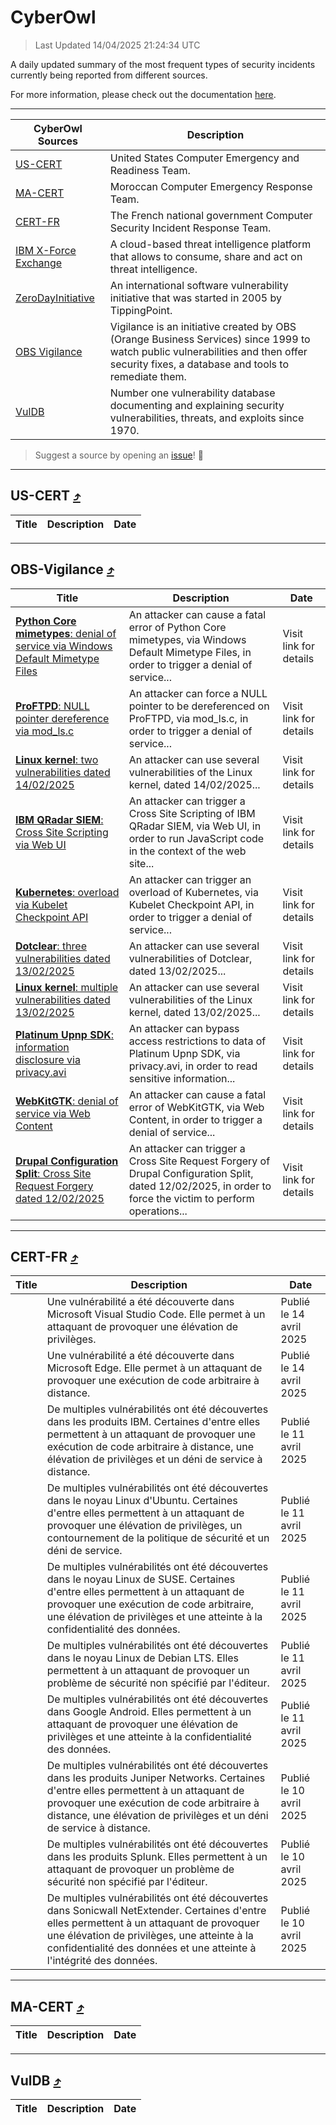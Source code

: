
 <div id='top'></div>

# CyberOwl

 > Last Updated 14/04/2025 21:24:34 UTC
 
 A daily updated summary of the most frequent types of security incidents currently being reported from different sources.
 
 For more information, please check out the documentation [here](./docs/README.md).
 
 ---
 |CyberOwl Sources|Description|
 |---|---|
 |[US-CERT](#us-cert-arrow_heading_up)|United States Computer Emergency and Readiness Team.|
 |[MA-CERT](#ma-cert-arrow_heading_up)|Moroccan Computer Emergency Response Team.|
 |[CERT-FR](#cert-fr-arrow_heading_up)|The French national government Computer Security Incident Response Team.|
 |[IBM X-Force Exchange](#ibmcloud-arrow_heading_up)|A cloud-based threat intelligence platform that allows to consume, share and act on threat intelligence.|
 |[ZeroDayInitiative](#zerodayinitiative-arrow_heading_up)|An international software vulnerability initiative that was started in 2005 by TippingPoint.|
 |[OBS Vigilance](#obs-vigilance-arrow_heading_up)|Vigilance is an initiative created by OBS (Orange Business Services) since 1999 to watch public vulnerabilities and then offer security fixes, a database and tools to remediate them.|
 |[VulDB](#vuldb-arrow_heading_up)|Number one vulnerability database documenting and explaining security vulnerabilities, threats, and exploits since 1970.|
 
 > Suggest a source by opening an [issue](https://github.com/karimhabush/cyberowl/issues)! :raised_hands:
 ---

## US-CERT [:arrow_heading_up:](#cyberowl)

 |Title|Description|Date|
 |---|---|---|
 
 ---

## OBS-Vigilance [:arrow_heading_up:](#cyberowl)

 |Title|Description|Date|
 |---|---|---|
 |[<a href="https://vigilance.fr/vulnerability/Python-Core-mimetypes-denial-of-service-via-Windows-Default-Mimetype-Files-46395" class="noirorange"><b>Python Core mimetypes</b>: denial of service via Windows Default Mimetype Files</a>](https://vigilance.fr/vulnerability/Python-Core-mimetypes-denial-of-service-via-Windows-Default-Mimetype-Files-46395)|An attacker can cause a fatal error of Python Core mimetypes, via Windows Default Mimetype Files, in order to trigger a denial of service...|Visit link for details|
 |[<a href="https://vigilance.fr/vulnerability/ProFTPD-NULL-pointer-dereference-via-mod-ls-c-46393" class="noirorange"><b>ProFTPD</b>: NULL pointer dereference via mod_ls.c</a>](https://vigilance.fr/vulnerability/ProFTPD-NULL-pointer-dereference-via-mod-ls-c-46393)|An attacker can force a NULL pointer to be dereferenced on ProFTPD, via mod_ls.c, in order to trigger a denial of service...|Visit link for details|
 |[<a href="https://vigilance.fr/vulnerability/Linux-kernel-two-vulnerabilities-dated-14-02-2025-46392" class="noirorange"><b>Linux kernel</b>: two vulnerabilities dated 14/02/2025</a>](https://vigilance.fr/vulnerability/Linux-kernel-two-vulnerabilities-dated-14-02-2025-46392)|An attacker can use several vulnerabilities of the Linux kernel, dated 14/02/2025...|Visit link for details|
 |[<a href="https://vigilance.fr/vulnerability/IBM-QRadar-SIEM-Cross-Site-Scripting-via-Web-UI-46391" class="noirorange"><b>IBM QRadar SIEM</b>: Cross Site Scripting via Web UI</a>](https://vigilance.fr/vulnerability/IBM-QRadar-SIEM-Cross-Site-Scripting-via-Web-UI-46391)|An attacker can trigger a Cross Site Scripting of IBM QRadar SIEM, via Web UI, in order to run JavaScript code in the context of the web site...|Visit link for details|
 |[<a href="https://vigilance.fr/vulnerability/Kubernetes-overload-via-Kubelet-Checkpoint-API-46389" class="noirorange"><b>Kubernetes</b>: overload via Kubelet Checkpoint API</a>](https://vigilance.fr/vulnerability/Kubernetes-overload-via-Kubelet-Checkpoint-API-46389)|An attacker can trigger an overload of Kubernetes, via Kubelet Checkpoint API, in order to trigger a denial of service...|Visit link for details|
 |[<a href="https://vigilance.fr/vulnerability/Dotclear-three-vulnerabilities-dated-13-02-2025-46388" class="noirorange"><b>Dotclear</b>: three vulnerabilities dated 13/02/2025</a>](https://vigilance.fr/vulnerability/Dotclear-three-vulnerabilities-dated-13-02-2025-46388)|An attacker can use several vulnerabilities of Dotclear, dated 13/02/2025...|Visit link for details|
 |[<a href="https://vigilance.fr/vulnerability/Linux-kernel-multiple-vulnerabilities-dated-13-02-2025-46387" class="noirorange"><b>Linux kernel</b>: multiple vulnerabilities dated 13/02/2025</a>](https://vigilance.fr/vulnerability/Linux-kernel-multiple-vulnerabilities-dated-13-02-2025-46387)|An attacker can use several vulnerabilities of the Linux kernel, dated 13/02/2025...|Visit link for details|
 |[<a href="https://vigilance.fr/vulnerability/Platinum-Upnp-SDK-information-disclosure-via-privacy-avi-46386" class="noirorange"><b>Platinum Upnp SDK</b>: information disclosure via privacy.avi</a>](https://vigilance.fr/vulnerability/Platinum-Upnp-SDK-information-disclosure-via-privacy-avi-46386)|An attacker can bypass access restrictions to data of Platinum Upnp SDK, via privacy.avi, in order to read sensitive information...|Visit link for details|
 |[<a href="https://vigilance.fr/vulnerability/WebKitGTK-denial-of-service-via-Web-Content-46383" class="noirorange"><b>WebKitGTK</b>: denial of service via Web Content</a>](https://vigilance.fr/vulnerability/WebKitGTK-denial-of-service-via-Web-Content-46383)|An attacker can cause a fatal error of WebKitGTK, via Web Content, in order to trigger a denial of service...|Visit link for details|
 |[<a href="https://vigilance.fr/vulnerability/Drupal-Configuration-Split-Cross-Site-Request-Forgery-dated-12-02-2025-46380" class="noirorange"><b>Drupal Configuration Split</b>: Cross Site Request Forgery dated 12/02/2025</a>](https://vigilance.fr/vulnerability/Drupal-Configuration-Split-Cross-Site-Request-Forgery-dated-12-02-2025-46380)|An attacker can trigger a Cross Site Request Forgery of Drupal Configuration Split, dated 12/02/2025, in order to force the victim to perform operations...|Visit link for details|
 
 ---

## CERT-FR [:arrow_heading_up:](#cyberowl)

 |Title|Description|Date|
 |---|---|---|
 |[](https://www.cert.ssi.gouv.fr/avis/CERTFR-2025-AVI-0311/)|Une vulnérabilité a été découverte dans Microsoft Visual Studio Code. Elle permet à un attaquant de provoquer une élévation de privilèges.|Publié le 14 avril 2025|
 |[](https://www.cert.ssi.gouv.fr/avis/CERTFR-2025-AVI-0310/)|Une vulnérabilité a été découverte dans Microsoft Edge. Elle permet à un attaquant de provoquer une exécution de code arbitraire à distance.|Publié le 14 avril 2025|
 |[](https://www.cert.ssi.gouv.fr/avis/CERTFR-2025-AVI-0309/)|De multiples vulnérabilités ont été découvertes dans les produits IBM. Certaines d'entre elles permettent à un attaquant de provoquer une exécution de code arbitraire à distance, une élévation de privilèges et un déni de service à distance.|Publié le 11 avril 2025|
 |[](https://www.cert.ssi.gouv.fr/avis/CERTFR-2025-AVI-0308/)|De multiples vulnérabilités ont été découvertes dans le noyau Linux d'Ubuntu. Certaines d'entre elles permettent à un attaquant de provoquer une élévation de privilèges, un contournement de la politique de sécurité et un déni de service.|Publié le 11 avril 2025|
 |[](https://www.cert.ssi.gouv.fr/avis/CERTFR-2025-AVI-0307/)|De multiples vulnérabilités ont été découvertes dans le noyau Linux de SUSE. Certaines d'entre elles permettent à un attaquant de provoquer une exécution de code arbitraire, une élévation de privilèges et une atteinte à la confidentialité des données.|Publié le 11 avril 2025|
 |[](https://www.cert.ssi.gouv.fr/avis/CERTFR-2025-AVI-0306/)|De multiples vulnérabilités ont été découvertes dans le noyau Linux de Debian LTS. Elles permettent à un attaquant de provoquer un problème de sécurité non spécifié par l'éditeur.|Publié le 11 avril 2025|
 |[](https://www.cert.ssi.gouv.fr/avis/CERTFR-2025-AVI-0305/)|De multiples vulnérabilités ont été découvertes dans Google Android. Elles permettent à un attaquant de provoquer une élévation de privilèges et une atteinte à la confidentialité des données.|Publié le 11 avril 2025|
 |[](https://www.cert.ssi.gouv.fr/avis/CERTFR-2025-AVI-0304/)|De multiples vulnérabilités ont été découvertes dans les produits Juniper Networks. Certaines d'entre elles permettent à un attaquant de provoquer une exécution de code arbitraire à distance, une élévation de privilèges et un déni de service à distance.|Publié le 10 avril 2025|
 |[](https://www.cert.ssi.gouv.fr/avis/CERTFR-2025-AVI-0303/)|De multiples vulnérabilités ont été découvertes dans les produits Splunk. Elles permettent à un attaquant de provoquer un problème de sécurité non spécifié par l'éditeur.|Publié le 10 avril 2025|
 |[](https://www.cert.ssi.gouv.fr/avis/CERTFR-2025-AVI-0302/)|De multiples vulnérabilités ont été découvertes dans Sonicwall NetExtender. Certaines d'entre elles permettent à un attaquant de provoquer une élévation de privilèges, une atteinte à la confidentialité des données et une atteinte à l'intégrité des données.|Publié le 10 avril 2025|
 
 ---

## MA-CERT [:arrow_heading_up:](#cyberowl)

 |Title|Description|Date|
 |---|---|---|
 
 ---

## VulDB [:arrow_heading_up:](#cyberowl)

 |Title|Description|Date|
 |---|---|---|
 